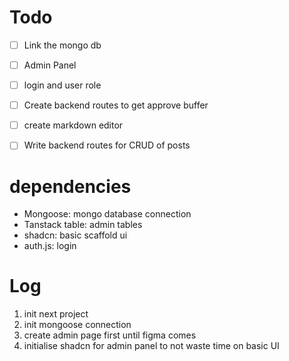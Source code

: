 # Todo
- [ ] Link the mongo db
- [ ] Admin Panel
- [ ] login and user role
- [ ] Create backend routes to get approve buffer
- [ ] create markdown editor
- [ ] Write backend routes for CRUD of posts


# dependencies 
- Mongoose: mongo database connection
- Tanstack table: admin tables
- shadcn: basic scaffold ui
- auth.js: login

# Log
1. init next project
2. init mongoose connection
3. create admin page first until figma comes
4. initialise shadcn for admin panel to not waste time on basic UI